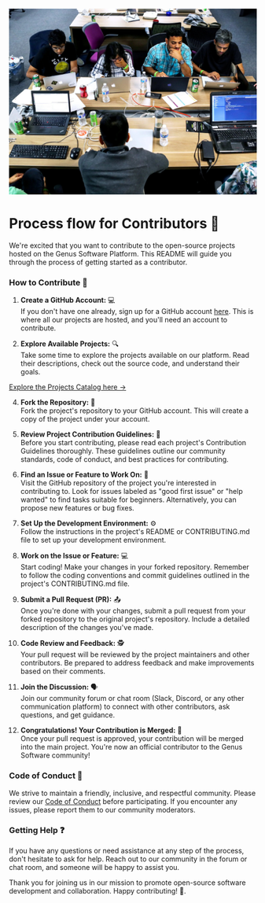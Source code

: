 ![Tech Quests Card](projects.jpg)
<a name="readme-top"></a>

# Process flow for Contributors 🚀

We're excited that you want to contribute to the open-source projects hosted on the Genus Software Platform. This README will guide you through the process of getting started as a contributor.

### How to Contribute 🤝

1. **Create a GitHub Account:** 💻<br>
   If you don't have one already, sign up for a GitHub account [here](https://github.com/join). This is where all our projects are hosted, and you'll need an account to contribute.

2. **Explore Available Projects:** 🔍<br>
   Take some time to explore the projects available on our platform. Read their descriptions, check out the source code, and understand their goals.

[Explore the Projects Catalog here → ](projects.md)

4. **Fork the Repository:** 🍴<br>
   Fork the project's repository to your GitHub account. This will create a copy of the project under your account.

5. **Review Project Contribution Guidelines:** 📜<br>
   Before you start contributing, please read each project's Contribution Guidelines thoroughly. These guidelines outline our community standards, code of conduct, and best practices for contributing.

6. **Find an Issue or Feature to Work On:** 🎯<br>
   Visit the GitHub repository of the project you're interested in contributing to. Look for issues labeled as "good first issue" or "help wanted" to find tasks suitable for beginners. Alternatively, you can propose new features or bug fixes.

7. **Set Up the Development Environment:** ⚙️<br>
   Follow the instructions in the project's README or CONTRIBUTING.md file to set up your development environment.

8. **Work on the Issue or Feature:** 💻<br>
   Start coding! Make your changes in your forked repository. Remember to follow the coding conventions and commit guidelines outlined in the project's CONTRIBUTING.md file.

9. **Submit a Pull Request (PR):** 📤<br>
   Once you're done with your changes, submit a pull request from your forked repository to the original project's repository. Include a detailed description of the changes you've made.

10. **Code Review and Feedback:** 🕵️<br>
   Your pull request will be reviewed by the project maintainers and other contributors. Be prepared to address feedback and make improvements based on their comments.

11. **Join the Discussion:** 🗣️<br>
   Join our community forum or chat room (Slack, Discord, or any other communication platform) to connect with other contributors, ask questions, and get guidance.

12. **Congratulations! Your Contribution is Merged:** 🎉<br>
   Once your pull request is approved, your contribution will be merged into the main project. You're now an official contributor to the Genus Software community!

### Code of Conduct 📜

We strive to maintain a friendly, inclusive, and respectful community. Please review our [Code of Conduct](CODE_OF_CONDUCT.md) before participating. If you encounter any issues, please report them to our community moderators.

### Getting Help ❓

If you have any questions or need assistance at any step of the process, don't hesitate to ask for help. Reach out to our community in the forum or chat room, and someone will be happy to assist you.

Thank you for joining us in our mission to promote open-source software development and collaboration. Happy contributing! 🎉.
